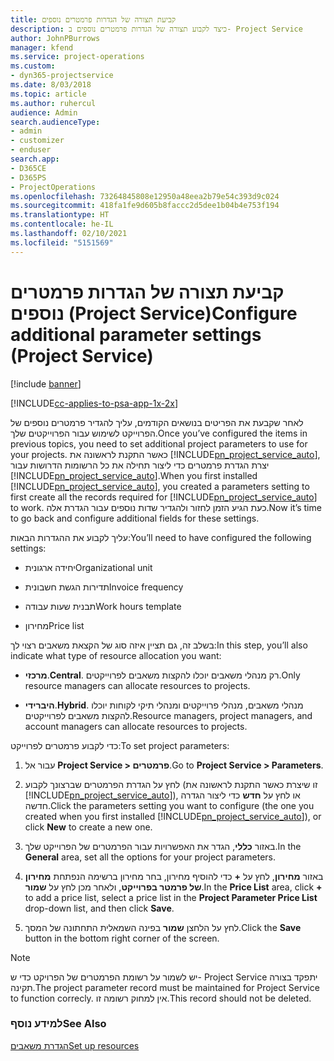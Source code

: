 ```yaml
---
title: קביעת תצורה של הגדרות פרמטרים נוספים
description: כיצד לקבוע תצורה של הגדרות פרמטרים נוספים ב- Project Service
author: JohnPBurrows
manager: kfend
ms.service: project-operations
ms.custom:
- dyn365-projectservice
ms.date: 8/03/2018
ms.topic: article
ms.author: ruhercul
audience: Admin
search.audienceType:
- admin
- customizer
- enduser
search.app:
- D365CE
- D365PS
- ProjectOperations
ms.openlocfilehash: 73264845808e12950a48eea2b79e54c393d9c024
ms.sourcegitcommit: 418fa1fe9d605b8faccc2d5dee1b04b4e753f194
ms.translationtype: HT
ms.contentlocale: he-IL
ms.lasthandoff: 02/10/2021
ms.locfileid: "5151569"
---
```

# <a name="configure-additional-parameter-settings-project-service"></a><span data-ttu-id="53904-103">קביעת תצורה של הגדרות פרמטרים נוספים (Project Service)</span><span class="sxs-lookup"><span data-stu-id="53904-103">Configure additional parameter settings (Project Service)</span></span>

[!include [banner](../includes/psa-now-project-operations.md)]

[!INCLUDE[cc-applies-to-psa-app-1x-2x](../includes/cc-applies-to-psa-app-1x-2x.md)]

<span data-ttu-id="53904-104">לאחר שקבעת את הפריטים בנושאים הקודמים, עליך להגדיר פרמטרים נוספים של הפרוייקט לשימוש עבור הפרוייקטים שלך.</span><span class="sxs-lookup"><span data-stu-id="53904-104">Once you’ve configured the items in previous topics, you need to set additional project parameters to use for your projects.</span></span> <span data-ttu-id="53904-105">כאשר התקנת לראשונה את [!INCLUDE[pn_project_service_auto](../includes/pn-project-service-auto.md)], יצרת הגדרת פרמטרים כדי ליצור תחילה את כל הרשומות הדרושות עבור [!INCLUDE[pn_project_service_auto](../includes/pn-project-service-auto.md)].</span><span class="sxs-lookup"><span data-stu-id="53904-105">When you first installed [!INCLUDE[pn_project_service_auto](../includes/pn-project-service-auto.md)], you created a parameters setting to first create all the records required for [!INCLUDE[pn_project_service_auto](../includes/pn-project-service-auto.md)] to work.</span></span> <span data-ttu-id="53904-106">כעת הגיע הזמן לחזור ולהגדיר שדות נוספים עבור הגדרת אלה.</span><span class="sxs-lookup"><span data-stu-id="53904-106">Now it’s time to go back and configure additional fields for these settings.</span></span>  
  
 <span data-ttu-id="53904-107">עליך לקבוע את ההגדרות הבאות:</span><span class="sxs-lookup"><span data-stu-id="53904-107">You’ll need to have configured the following settings:</span></span>  
  
-   <span data-ttu-id="53904-108">יחידה ארגונית</span><span class="sxs-lookup"><span data-stu-id="53904-108">Organizational unit</span></span>  
  
-   <span data-ttu-id="53904-109">תדירות הגשת חשבונית</span><span class="sxs-lookup"><span data-stu-id="53904-109">Invoice frequency</span></span>  
  
-   <span data-ttu-id="53904-110">תבנית שעות עבודה</span><span class="sxs-lookup"><span data-stu-id="53904-110">Work hours template</span></span>  
  
-   <span data-ttu-id="53904-111">מחירון</span><span class="sxs-lookup"><span data-stu-id="53904-111">Price list</span></span>  
 
<span data-ttu-id="53904-112">בשלב זה, גם תציין איזה סוג של הקצאת משאבים רצוי לך:</span><span class="sxs-lookup"><span data-stu-id="53904-112">In this step, you’ll also indicate what type of resource allocation you want:</span></span>  
  
- <span data-ttu-id="53904-113">**מרכזי**.</span><span class="sxs-lookup"><span data-stu-id="53904-113">**Central**.</span></span> <span data-ttu-id="53904-114">רק מנהלי משאבים יוכלו להקצות משאבים לפרוייקטים.</span><span class="sxs-lookup"><span data-stu-id="53904-114">Only resource managers can allocate resources to projects.</span></span>  
  
- <span data-ttu-id="53904-115">**היברידי**.</span><span class="sxs-lookup"><span data-stu-id="53904-115">**Hybrid**.</span></span> <span data-ttu-id="53904-116">מנהלי משאבים, מנהלי פרוייקטים ומנהלי תיקי לקוחות יוכלו להקצות משאבים לפרוייקטים.</span><span class="sxs-lookup"><span data-stu-id="53904-116">Resource managers, project managers, and account managers can allocate resources to projects.</span></span>  
  
 
<span data-ttu-id="53904-117">כדי לקבוע פרמטרים לפרוייקט:</span><span class="sxs-lookup"><span data-stu-id="53904-117">To set project parameters:</span></span>  
  
1. <span data-ttu-id="53904-118">עבור אל **Project Service > פרמטרים**.</span><span class="sxs-lookup"><span data-stu-id="53904-118">Go to **Project Service > Parameters**.</span></span>  
  
2. <span data-ttu-id="53904-119">לחץ על הגדרת הפרמטרים שברצונך לקבוע (זו שיצרת כאשר התקנת לראשונה את [!INCLUDE[pn_project_service_auto](../includes/pn-project-service-auto.md)]), או לחץ על **חדש** כדי ליצור הגדרה חדשה.</span><span class="sxs-lookup"><span data-stu-id="53904-119">Click the parameters setting you want to configure (the one you created when you first installed [!INCLUDE[pn_project_service_auto](../includes/pn-project-service-auto.md)]), or click **New** to create a new one.</span></span>  
  
3. <span data-ttu-id="53904-120">באזור **כללי**, הגדר את האפשרויות עבור הפרמטרים של הפרוייקט שלך.</span><span class="sxs-lookup"><span data-stu-id="53904-120">In the **General** area, set all the options for your project parameters.</span></span>  
  
4. <span data-ttu-id="53904-121">באזור **מחירון**, לחץ על **+** כדי להוסיף מחירון, בחר מחירון ברשימה הנפתחת **מחירון של פרמטר בפרוייקט**, ולאחר מכן לחץ על **שמור**.</span><span class="sxs-lookup"><span data-stu-id="53904-121">In the **Price List** area, click **+** to add a price list, select a price list in the **Project Parameter Price List** drop-down list, and then click **Save**.</span></span>  
  
5. <span data-ttu-id="53904-122">לחץ על הלחצן **שמור** בפינה השמאלית התחתונה של המסך.</span><span class="sxs-lookup"><span data-stu-id="53904-122">Click the **Save** button in the bottom right corner of the screen.</span></span>  

> [!NOTE]
> <span data-ttu-id="53904-123">יש לשמור על רשומת הפרמטרים של הפרויקט כדי ש- Project Service יתפקד בצורה תקינה.</span><span class="sxs-lookup"><span data-stu-id="53904-123">The project parameter record must be maintained for Project Service to function correcly.</span></span> <span data-ttu-id="53904-124">אין למחוק רשומה זו.</span><span class="sxs-lookup"><span data-stu-id="53904-124">This record should not be deleted.</span></span>

### <a name="see-also"></a><span data-ttu-id="53904-125">למידע נוסף</span><span class="sxs-lookup"><span data-stu-id="53904-125">See Also</span></span>  
 [<span data-ttu-id="53904-126">הגדרת משאבים</span><span class="sxs-lookup"><span data-stu-id="53904-126">Set up resources</span></span>](../psa/set-up-resources.md)
